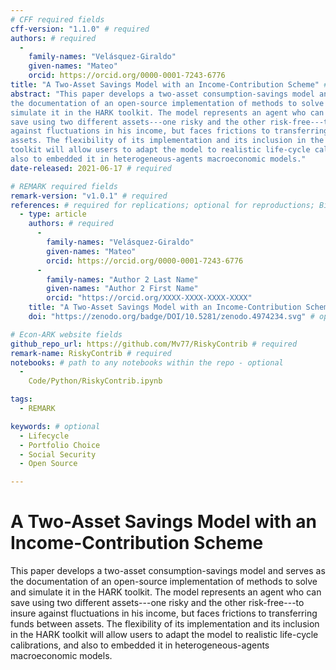 ```yaml
---
# CFF required fields
cff-version: "1.1.0" # required
authors: # required
  -
    family-names: "Velásquez-Giraldo"
    given-names: "Mateo"
    orcid: https://orcid.org/0000-0001-7243-6776
title: "A Two-Asset Savings Model with an Income-Contribution Scheme" # required
abstract: "This paper develops a two-asset consumption-savings model and serves as
the documentation of an open-source implementation of methods to solve and
simulate it in the HARK toolkit. The model represents an agent who can
save using two different assets---one risky and the other risk-free---to insure
against fluctuations in his income, but faces frictions to transferring funds between
assets. The flexibility of its implementation and its inclusion in the HARK
toolkit will allow users to adapt the model to realistic life-cycle calibrations, and
also to embedded it in heterogeneous-agents macroeconomic models."
date-released: 2021-06-17 # required

# REMARK required fields
remark-version: "v1.0.1" # required
references: # required for replications; optional for reproductions; BibTex data from original paper
  - type: article
    authors: # required
      -
        family-names: "Velásquez-Giraldo"
        given-names: "Mateo"
        orcid: https://orcid.org/0000-0001-7243-6776
      -
        family-names: "Author 2 Last Name"
        given-names: "Author 2 First Name"
        orcid: "https://orcid.org/XXXX-XXXX-XXXX-XXXX"
    title: "A Two-Asset Savings Model with an Income-Contribution Scheme" # required
    doi: "https://zenodo.org/badge/DOI/10.5281/zenodo.4974234.svg" # optional

# Econ-ARK website fields
github_repo_url: https://github.com/Mv77/RiskyContrib # required
remark-name: RiskyContrib # required
notebooks: # path to any notebooks within the repo - optional
  -
    Code/Python/RiskyContrib.ipynb

tags:
  - REMARK

keywords: # optional
  - Lifecycle
  - Portfolio Choice
  - Social Security
  - Open Source

---
```


# A Two-Asset Savings Model with an Income-Contribution Scheme

This paper develops a two-asset consumption-savings model and serves as
the documentation of an open-source implementation of methods to solve and
simulate it in the HARK toolkit. The model represents an agent who can
save using two different assets---one risky and the other risk-free---to insure
against fluctuations in his income, but faces frictions to transferring funds between
assets. The flexibility of its implementation and its inclusion in the HARK
toolkit will allow users to adapt the model to realistic life-cycle calibrations, and
also to embedded it in heterogeneous-agents macroeconomic models.
